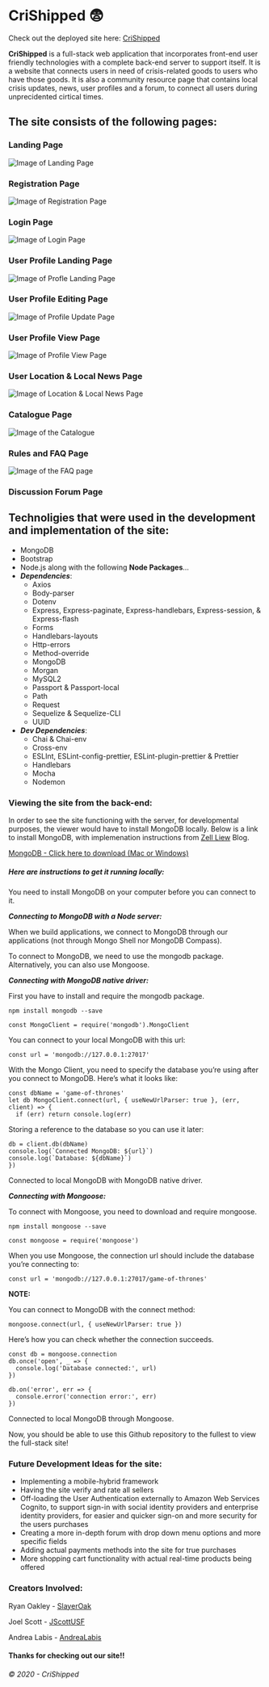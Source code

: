 # CriShipped :fearful:

Check out the deployed site here: 
[CriShipped](https://crishipped.herokuapp.com/)

**CriShipped** is a full-stack web application that incorporates front-end user friendly technologies with a complete back-end server to support itself.  It is a website that connects users in need of crisis-related goods to users who have those goods.  It is also a community resource page that contains local crisis updates, news, user profiles and a forum, to connect all users during unprecidented cirtical times.

## The site consists of the following pages:

### Landing Page

![Image of Landing Page](https://github.com/jscottusf/CriShipped/blob/master/public/images/landingPg.jpg)

### Registration Page 
 
![Image of Registration Page](https://github.com/jscottusf/CriShipped/blob/master/public/images/registationPg.jpg)


### Login Page

![Image of Login Page](https://github.com/jscottusf/CriShipped/blob/master/public/images/loginPg.jpg)

### User Profile Landing Page

![Image of Profle Landing Page](https://github.com/jscottusf/CriShipped/blob/master/public/images/profileLandingPg.jpg)

### User Profile Editing Page

![Image of Profile Update Page](https://github.com/jscottusf/CriShipped/blob/master/public/images/editingProfilePg.jpg)

### User Profile View Page

![Image of Profile View Page](https://github.com/jscottusf/CriShipped/blob/master/public/images/profileViewPg.jpg) 

### User Location & Local News Page

![Image of Location & Local News Page](https://github.com/jscottusf/CriShipped/blob/master/public/images/locationPg.jpg)

### Catalogue Page

![Image of the Catalogue](https://github.com/jscottusf/CriShipped/blob/master/public/images/catalogPg.jpg)

### Rules and FAQ Page

![Image of the FAQ page](https://github.com/jscottusf/CriShipped/blob/master/public/images/FAQpg.jpg)

### Discussion Forum Page




## Technoligies that were used in the development and implementation of the site:
- MongoDB 
- Bootstrap
- Node.js along with the following **Node Packages**...
- ***Dependencies***:
  - Axios
  - Body-parser
  - Dotenv
  - Express, Express-paginate, Express-handlebars, Express-session, & Express-flash
  - Forms
  - Handlebars-layouts
  - Http-errors
  - Method-override
  - MongoDB
  - Morgan
  - MySQL2
  - Passport & Passport-local
  - Path
  - Request
  - Sequelize & Sequelize-CLI
  - UUID
- ***Dev Dependencies***:
  - Chai & Chai-env
  - Cross-env
  - ESLInt, ESLint-config-prettier, ESLint-plugin-prettier & Prettier
  - Handlebars
  - Mocha
  - Nodemon



### Viewing the site from the back-end:

In order to see the site functioning with the server, for developmental purposes, the viewer would have to install  MongoDB locally.  Below is a link to install MongoDB, with implemenation instructions from  [Zell Liew](https://zellwk.com/blog) Blog.

[MongoDB - Click here to download (Mac or Windows)](https://www.mongodb.com/cloud/atlas/lp/try2?utm_source=google&utm_campaign=gs_americas_united%20states_search_brand_atlas_desktop&utm_term=download%20mongodb&utm_medium=cpc_paid_search&utm_ad=e&gclid=CjwKCAjw4KD0BRBUEiwA7MFNTS9fWMoVoGhexjP11iqCEL8Xptq2MTCuosWb1ic07twCX0opJz3nDRoCb0sQAvD_BwE)


#####  Here are instructions to get it running locally:

You need to install MongoDB on your computer before you can connect to it. 

***Connecting to MongoDB with a Node server:***

When we build applications, we connect to MongoDB through our applications (not through Mongo Shell nor MongoDB Compass).

To connect to MongoDB, we need to use the mongodb package. Alternatively, you can also use Mongoose.

***Connecting with MongoDB native driver:***

First you have to install and require the mongodb package.

```
npm install mongodb --save
```
```
const MongoClient = require('mongodb').MongoClient
```

You can connect to your local MongoDB with this url:
```
const url = 'mongodb://127.0.0.1:27017' 
```

With the Mongo Client, you need to specify the database you’re using after you connect to MongoDB. Here’s what it looks like:
```
const dbName = 'game-of-thrones'
let db MongoClient.connect(url, { useNewUrlParser: true }, (err, client) => {
  if (err) return console.log(err)
```
  Storing a reference to the database so you can use it later:
  ```
 db = client.db(dbName)
  console.log(`Connected MongoDB: ${url}`)
  console.log(`Database: ${dbName}`)
})
```
Connected to local MongoDB with MongoDB native driver.


***Connecting with Mongoose:***

To connect with Mongoose, you need to download and require mongoose.
```
npm install mongoose --save
```
```
const mongoose = require('mongoose')
```
When you use Mongoose, the connection url should include the database you’re connecting to:
```
const url = 'mongodb://127.0.0.1:27017/game-of-thrones'
```
**NOTE:**

You can connect to MongoDB with the connect method:

```
mongoose.connect(url, { useNewUrlParser: true })
```

Here’s how you can check whether the connection succeeds.
```
const db = mongoose.connection
db.once('open', _ => {
  console.log('Database connected:', url)
})

db.on('error', err => {
  console.error('connection error:', err)
})
```

Connected to local MongoDB through Mongoose. 

Now, you should be able to use this Github repository to the fullest to view the full-stack site!



###  Future Development Ideas for the site:
- Implementing a mobile-hybrid framework
- Having the site verify and rate all sellers
- Off-loading the User Authentication externally to Amazon Web Services Cognito, to support sign-in with social identity providers and enterprise identity providers, for easier and quicker sign-on and more security for the users purchases
- Creating a more in-depth forum with drop down menu options and more specific fields 
- Adding actual payments methods into the site for true purchases
- More shopping cart functionality with actual real-time products being offered


### Creators Involved:
Ryan Oakley - [SlayerOak](https://github.com/slayeroak)

Joel Scott -  [JScottUSF](https://github.com/jscottusf)

Andrea Labis - [AndreaLabis](https://github.com/andrealabis)


#### Thanks for checking out our site!!





###### © 2020 - CriShipped






